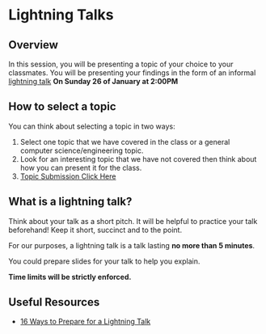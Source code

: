 # Lightning Talks

## Overview

In this session, you will be presenting a topic of your choice to your classmates. You will be presenting your findings in the form of an informal [lightning talk](https://en.wikipedia.org/wiki/Lightning_talk) **On Sunday 26 of January at 2:00PM**


## How to select a topic

You can think about selecting a topic in two ways:

1. Select one topic that we have covered in the class or a general computer science/engineering topic.
2. Look for an interesting topic that we have not covered then think about how you can present it for the class.
3. [Topic Submission Click Here](https://docs.google.com/spreadsheets/d/1CvOhEsiGxmHPV_NtC8uZCMiuyB3V0IWmvtC3B47zgJ4/edit#gid=0)


## What is a lightning talk?

Think about your talk as a short pitch. It will be helpful to practice your talk beforehand! Keep it short, succinct and to the point.

For our purposes, a lightning talk is a talk lasting **no more than 5 minutes**.

You could prepare slides for your talk to help you explain.

**Time limits will be strictly enforced.**



## Useful Resources

- [16 Ways to Prepare for a Lightning Talk](https://www.semrush.com/blog/16-ways-to-prepare-for-a-lightning-talk/)
